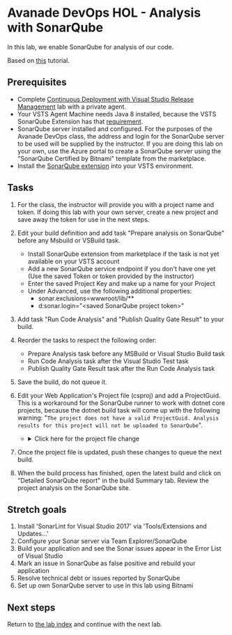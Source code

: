 # Avanade DevOps HOL - Analysis with SonarQube

In this lab, we enable SonarQube for analysis of our code.

Based on [this](https://docs.sonarqube.org/display/SCAN/Analyzing+with+SonarQube+Extension+for+VSTS-TFS) tutorial.

## Prerequisites

- Complete [Continuous Deployment with Visual Studio Release Management](../continuous-deployment/README.md) lab with a private agent.
- Your VSTS Agent Machine needs Java 8 installed, because the VSTS SonarQube Extension has that [requirement](https://docs.sonarqube.org/display/SCAN/Analyzing+with+SonarQube+Extension+for+VSTS-TFS).
- SonarQube server installed and configured.  For the purposes of the Avanade DevOps class, the address and login for the SonarQube server to be used will be supplied by the instructor.  If you are doing this lab on your own, use the Azure portal to create a SonarQube server using the "SonarQube Certified by Bitnami" template from the marketplace.
- Install the [SonarQube extension](https://marketplace.visualstudio.com/items?itemName=SonarSource.sonarqube) into your VSTS environment.

## Tasks

1. For the class, the instructor will provide you with a project name and token.  If doing this lab with your own server, create a new project and save away the token for use in the next steps.

1. Edit your build definition and add task "Prepare analysis on SonarQube" before any Msbuild or VSBuild task.
    - Install SonarQube extension from marketplace if the task is not yet available on your VSTS account
    - Add a new SonarQube service endpoint if you don't have one yet (Use the saved Token or token provided by the instructor)
    - Enter the saved Project Key and make up a name for your Project
    - Under Advanced, use the following additional properties:
        - sonar.exclusions=wwwroot/lib/**
        - d:sonar.login="\<saved SonarQube project token\>"

1. Add task "Run Code Analysis" and "Publish Quality Gate Result" to your build.

1. Reorder the tasks to respect the following order:
   - Prepare Analysis task before any MSBuild or Visual Studio Build task
   - Run Code Analysis task after the Visual Studio Test task
   - Publish Quality Gate Result task after the Run Code Analysis task

1. Save the build, do not queue it.

1. Edit your Web Application's Project file (csproj) and add a ProjectGuid. This is a workaround for the SonarQube runner to work with dotnet core projects, because the dotnet build task will come up with the following warning: "```The project does not have a valid ProjectGuid. Analysis results for this project will not be uploaded to SonarQube```".
   - <details><summary>Click here for the project file change</summary>

        ```xml
        <PropertyGroup>
            <TargetFramework>netcoreapp2.0</TargetFramework>

            ...

            <ProjectGuid>c1182fc3-8c56-4d10-b550-965843e9e9b4</ProjectGuid>
        </PropertyGroup>
        ```
     </details>

1. Once the project file is updated, push these changes to queue the next build.

1. When the build process has finished, open the latest build and click on "Detailed SonarQube report" in the build Summary tab. Review the project analysis on the SonarQube site.

## Stretch goals

1. Install 'SonarLint for Visual Studio 2017' via 'Tools/Extensions and Updates...'
2. Configure your Sonar server via Team Explorer/SonarQube
3. Build your application and see the Sonar issues appear in the Error List of Visual Studio
4. Mark an issue in SonarQube as false positive and rebuild your application
5. Resolve technical debt or issues reported by SonarQube
6. Set up own SonarQube server to use in this lab using Bitnami

## Next steps
Return to [the lab index](../README.md) and continue with the next lab.